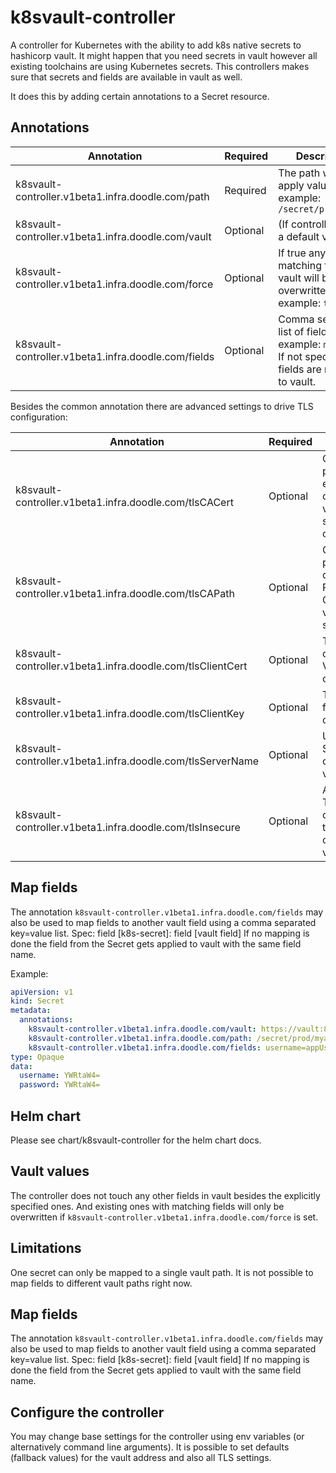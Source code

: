 # k8svault-controller

A controller for Kubernetes with the ability to add k8s native secrets to hashicorp vault.
It might happen that you need secrets in vault however all existing toolchains are using Kubernetes secrets.
This controllers makes sure that secrets and fields are available in vault as well.

It does this by adding certain annotations to a Secret resource.

## Annotations

Annotation | Required | Description |
-----------| ---------|-------------|
k8svault-controller.v1beta1.infra.doodle.com/path | Required | The path where to apply values, example: `/secret/prod/myapp` |
k8svault-controller.v1beta1.infra.doodle.com/vault | Optional | (If controller knows a default vault)| The vault host, example: `https://vault:8200` |
k8svault-controller.v1beta1.infra.doodle.com/force | Optional | If true any existing matching fields in vault will be overwritten, example: `true` |
k8svault-controller.v1beta1.infra.doodle.com/fields | Optional | Comma separated list of fields, example: `mysecret`. If not specified all fields are mapped to vault. |

Besides the common annotation there are advanced settings to drive TLS configuration:

Annotation | Required | Description |
-----------| ---------|-------------|
k8svault-controller.v1beta1.infra.doodle.com/tlsCACert | Optional | CACert is the path to a PEM-encoded CA cert file used to verify the Vault server SSL certificate. |
k8svault-controller.v1beta1.infra.doodle.com/tlsCAPath | Optional | CAPath is the path to a directory of PEM-encoded CA cert files to verify CAPath string. |
k8svault-controller.v1beta1.infra.doodle.com/tlsClientCert | Optional | The path to the certificate for Vault communication. |
k8svault-controller.v1beta1.infra.doodle.com/tlsClientKey | Optional | The private key for Vault communication. |
k8svault-controller.v1beta1.infra.doodle.com/tlsServerName | Optional | Used to set the SNI host when connecting to vault. |
k8svault-controller.v1beta1.infra.doodle.com/tlsInsecure | Optional | Allow insecure TLS communication to vault (no certificate validation). |

## Map fields

The annotation `k8svault-controller.v1beta1.infra.doodle.com/fields` may also be used to map fields to another vault field using a comma separated key=value list.
Spec: field [k8s-secret]: field [vault field]
If no mapping is done the field from the Secret gets applied to vault with the same field name.


Example:
```yaml
apiVersion: v1
kind: Secret
metadata:
  annotations:
    k8svault-controller.v1beta1.infra.doodle.com/vault: https://vault:8200
    k8svault-controller.v1beta1.infra.doodle.com/path: /secret/prod/myapp
    k8svault-controller.v1beta1.infra.doodle.com/fields: username=appUsername,password=appPassword
type: Opaque
data:
  username: YWRtaW4=
  password: YWRtaW4=
```

## Helm chart

Please see chart/k8svault-controller for the helm chart docs.

## Vault values

The controller does not touch any other fields in vault besides the explicitly specified ones.
And existing ones with matching fields will only be overwritten if `k8svault-controller.v1beta1.infra.doodle.com/force` is set.

## Limitations

One secret can only be mapped to a single vault path. It is not possible to map fields to different vault paths right now.

## Map fields

The annotation `k8svault-controller.v1beta1.infra.doodle.com/fields` may also be used to map fields to another vault field using a comma separated key=value list.
Spec: field [k8s-secret]: field [vault field]
If no mapping is done the field from the Secret gets applied to vault with the same field name.

## Configure the controller

You may change base settings for the controller using env variables (or alternatively command line arguments).
It is possible to set defaults (fallback values) for the vault address and also all TLS settings.
